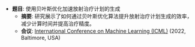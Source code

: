 - **题目**: 使用贝叶斯优化加速放射治疗计划的生成
  - **摘要**: 研究展示了如何通过贝叶斯优化算法提升放射治疗计划生成的效率，减少计算时间并提高治疗精度。
  - **会议**: [International Conference on Machine Learning (ICML)](https://icml.cc/) (2022, Baltimore, USA)

